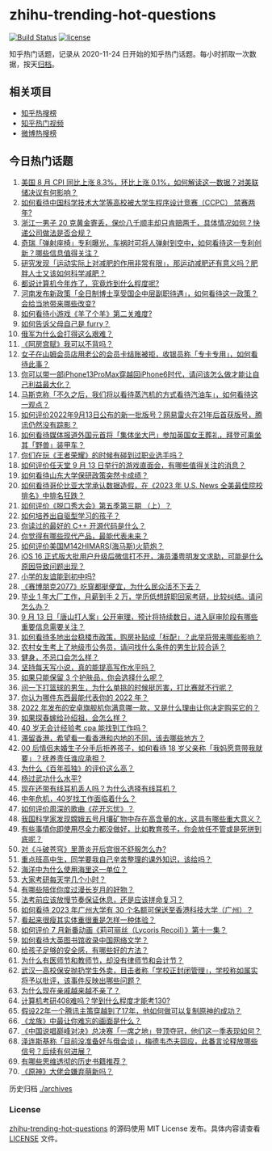 # zhihu-trending-hot-questions

[![Build Status](https://github.com/justjavac/zhihu-trending-hot-questions/workflows/ci/badge.svg?branch=master)](https://github.com/justjavac/zhihu-trending-hot-questions/actions)
[![license](https://img.shields.io/github/license/justjavac/zhihu-trending-hot-questions)](https://github.com/justjavac/zhihu-trending-hot-questions/blob/master/LICENSE)

知乎热门话题，记录从 2020-11-24 日开始的知乎热门话题。每小时抓取一次数据，按天[归档](./archives)。

## 相关项目

- [知乎热搜榜](https://github.com/justjavac/zhihu-trending-top-search)
- [知乎热门视频](https://github.com/justjavac/zhihu-trending-hot-video)
- [微博热搜榜](https://github.com/justjavac/weibo-trending-hot-search)

## 今日热门话题

<!-- BEGIN -->
<!-- 最后更新时间 Wed Sep 14 2022 04:23:01 GMT+0800 (China Standard Time) -->

1. [美国 8 月 CPI 同比上涨 8.3%，环比上涨 0.1%，如何解读这一数据？对美联储决议有何影响？](https://www.zhihu.com/question/553404481)
1. [如何看待中国科学技术大学等高校被大学生程序设计竞赛（CCPC） 禁赛两年?](https://www.zhihu.com/question/553133162)
1. [浙江一男子 20 克黄金寄丢，保价八千顺丰却只肯赔两千，具体情况如何？快递公司做法是否合规？](https://www.zhihu.com/question/553304716)
1. [奇瑞「弹射座椅」专利曝光，车祸时可将人弹射到空中，如何看待这一专利创新？哪些信息值得关注？](https://www.zhihu.com/question/552710161)
1. [研究发现「运动实际上对减肥的作用非常有限」，那运动减肥还有意义吗？肥胖人士又该如何科学减肥？](https://www.zhihu.com/question/553284526)
1. [都说计算机今年炸了，究竟炸到什么程度呢?](https://www.zhihu.com/question/552629698)
1. [河南发布新政策「全日制博士享受国企中层副职待遇」，如何看待这一政策？会给当地带来哪些改变?](https://www.zhihu.com/question/553321975)
1. [如何看待小游戏《羊了个羊》第二关难度?](https://www.zhihu.com/question/553268952)
1. [如何告诉父母自己是 furry？](https://www.zhihu.com/question/444555641)
1. [俄军为什么会打得这么艰难？](https://www.zhihu.com/question/553095353)
1. [《阿房宫赋》我可以不背吗？](https://www.zhihu.com/question/534211887)
1. [女子在山姆会员店用老公的会员卡结账被拒，收银员称「专卡专用」，如何看待此事？](https://www.zhihu.com/question/553317113)
1. [你可以带一部iPhone13ProMax穿越回iPhone6时代，请问该怎么做才能让自己利益最大化？](https://www.zhihu.com/question/547548050)
1. [马斯克称「不久之后，我们将以看待蒸汽机的方式看待汽油车」，如何看待这一观点？](https://www.zhihu.com/question/553304260)
1. [如何评价2022年9月13日公布的新一批版号？网易雷火在21年后首获版号，腾讯仍然没有踪影？](https://www.zhihu.com/question/553399000)
1. [如何看待媒体报道外国元首将「集体坐大巴」参加英国女王葬礼，拜登可乘坐其「野兽」装甲车？](https://www.zhihu.com/question/553325925)
1. [你们在玩《王者荣耀》的时候有碰到过职业选手吗？](https://www.zhihu.com/question/363711519)
1. [如何评价任天堂 9 月 13 日举行的游戏直面会，有哪些值得关注的消息？](https://www.zhihu.com/question/553184831)
1. [如何看待山东大学保研政策突然卡成绩？](https://www.zhihu.com/question/553187482)
1. [如何看待哥伦比亚大学承认数据造假，在《2023 年 U.S. News 全美最佳院校排名》中排名狂跌？](https://www.zhihu.com/question/553082071)
1. [如何评价《脱口秀大会》第五季第三期 （上）？](https://www.zhihu.com/question/553400605)
1. [如何培养出自驱型学习的孩子？](https://www.zhihu.com/question/483938762)
1. [你读过的最好的 C++ 开源代码是什么？](https://www.zhihu.com/question/21376384)
1. [你觉得有哪些现代产品，最能代表未来？](https://www.zhihu.com/question/552403181)
1. [如何评价美国M142HIMARS(海马斯)火箭炮？](https://www.zhihu.com/question/322578857)
1. [iOS 16 正式版大批用户升级后微信打不开，演员潘粤明发文求助，可能是什么原因导致问题出现？](https://www.zhihu.com/question/553318533)
1. [小学的友谊能到初中吗?](https://www.zhihu.com/question/548825777)
1. [《赛博朋克2077》吃穿都挺便宜，为什么民众活不下去？](https://www.zhihu.com/question/448297157)
1. [毕业 1 年大厂工作，月薪到手 2 万，学历低想辞职回家考研，比较纠结。请问怎么办？](https://www.zhihu.com/question/551541754)
1. [9 月 13 日「唐山打人案」公开审理，预计将持续数日，进入庭审阶段有哪些重要信息需要关注？](https://www.zhihu.com/question/553381972)
1. [如何看待多地出台稳楼市政策，购房补贴成「标配」？此举将带来哪些影响？](https://www.zhihu.com/question/553291703)
1. [农村女生考上了地级市公务员，请问找什么条件的男生比较合适？](https://www.zhihu.com/question/552104185)
1. [健身，不忌口会怎么样？](https://www.zhihu.com/question/386482350)
1. [坚持每天写小说，真的能提高写作水平吗？](https://www.zhihu.com/question/503011434)
1. [如果只能保留 3 个护肤品，你会选择什么呢？](https://www.zhihu.com/question/549073894)
1. [问一下打篮球的男生，为什么单挑的时候挺厉害，打比赛就不行呢？](https://www.zhihu.com/question/443496577)
1. [你认为哪件东西最能代表你的 2022 年？](https://www.zhihu.com/question/552402482)
1. [2022 年发布的安卓旗舰机你满意哪一款，又是什么理由让你决定购买它的？](https://www.zhihu.com/question/553299445)
1. [如果探春嫁给孙绍祖，会怎么样？](https://www.zhihu.com/question/348184612)
1. [40 岁无会计经验考 cpa 能找到工作吗？](https://www.zhihu.com/question/550622557)
1. [滞留香港，希望看一看香港和内地的不同，该去哪些地方？](https://www.zhihu.com/question/552389086)
1. [00 后情侣未婚生子分手后拒养孩子，如何看待 18 岁父亲称「我妈愿意带我就要」？抚养责任谁应承担？](https://www.zhihu.com/question/553325671)
1. [为什么《百年孤独》的评价这么高？](https://www.zhihu.com/question/291415399)
1. [杨过武功什么水平?](https://www.zhihu.com/question/519728859)
1. [现在还带有线耳机丢人吗？为什么选择有线耳机？](https://www.zhihu.com/question/549941708)
1. [中年危机，40岁找工作面临着什么？](https://www.zhihu.com/question/328919439)
1. [如何评价周深的歌曲《花开忘忧》？](https://www.zhihu.com/question/553087191)
1. [我国科学家发现嫦娥五号月壤矿物中存在高含量的水，这具有哪些重大意义？](https://www.zhihu.com/question/553094374)
1. [有些事情你即使用尽全力都没做好，比如教育孩子，你会放任不管或是死拼到底呢？](https://www.zhihu.com/question/553121696)
1. [对《斗破苍穹》里萧炎开后宫很不舒服怎么办?](https://www.zhihu.com/question/524503092)
1. [重点班高中生，同学要我自己辛苦整理的课外知识，该给吗？](https://www.zhihu.com/question/549000616)
1. [海洋中为什么使用海里这一单位？](https://www.zhihu.com/question/368834763)
1. [大家考研每天学几个小时？](https://www.zhihu.com/question/549962309)
1. [有哪些陪伴你度过漫长岁月的好物？](https://www.zhihu.com/question/552402071)
1. [法考前应该放慢节奏保证休息，还是应该拼命复习？](https://www.zhihu.com/question/549643169)
1. [如何看待 2023 年广州大学有 30 个名额可保送至香港科技大学（广州）？](https://www.zhihu.com/question/552680341)
1. [看起来很瘦其实体重很重是怎样一种体验？](https://www.zhihu.com/question/285602696)
1. [如何评价 7 月新番动画《莉可丽丝（Lycoris Recoil）》第十一集？](https://www.zhihu.com/question/549013262)
1. [如何看待大英图书馆收录中国网络文学？](https://www.zhihu.com/question/553292070)
1. [给孩子足够的安全感，有哪些好的方法？](https://www.zhihu.com/question/471283484)
1. [为什么有医师节和教师节，却没有律师节和会计节？](https://www.zhihu.com/question/552616000)
1. [武汉一高校保安抛扔学生外卖，目击者称「学校正封闭管理」，学校称如属实将予以批评，该事件反映出哪些问题？](https://www.zhihu.com/question/553320533)
1. [为什么现在亲戚越来越不亲了？](https://www.zhihu.com/question/56935995)
1. [计算机考研408难吗？学到什么程度才能考130?](https://www.zhihu.com/question/525246691)
1. [假设22年一个腾讯主策穿越到了17年，他如何做可以复制原神的成功？](https://www.zhihu.com/question/553325578)
1. [《龙族》中最让你难忘的画面是什么？](https://www.zhihu.com/question/547879183)
1. [《中国说唱巅峰对决》总决赛「一席之地」登顶夺冠，他们这一季表现如何？](https://www.zhihu.com/question/552900747)
1. [泽连斯基称「目前没准备好与俄会谈」，梅德韦杰夫回应，此番言论释放哪些信号？后续有何进展？](https://www.zhihu.com/question/553133811)
1. [有哪些思维透彻的历史书籍推荐？](https://www.zhihu.com/question/472293322)
1. [《原神》大佬会嫌弃萌新吗？](https://www.zhihu.com/question/544316012)

<!-- END -->

历史归档 [./archives](./archives)

### License

[zhihu-trending-hot-questions](https://github.com/justjavac/zhihu-trending-hot-questions)
的源码使用 MIT License 发布。具体内容请查看 [LICENSE](./LICENSE) 文件。

